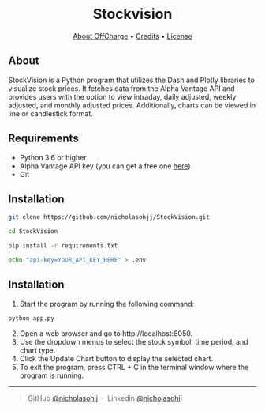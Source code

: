 
<h1 align="center">
  <br>
  <br>
    Stockvision
  <br>
</h1>

<p align="center">
  <a href="#about-offcharge">About OffCharge</a> •
  <a href="#credits">Credits</a> •
  <a href="#license">License</a>
</p>

## About
StockVision is a Python program that utilizes the Dash and Plotly libraries to visualize stock prices. It fetches data from the Alpha Vantage API and provides users with the option to view intraday, daily adjusted, weekly adjusted, and monthly adjusted prices. Additionally, charts can be viewed in line or candlestick format.

## Requirements
* Python 3.6 or higher
* Alpha Vantage API key (you can get a free one [here](https://www.alphavantage.co/support/#api-key))
* Git

## Installation

```sh
git clone https://github.com/nicholasohjj/StockVision.git

cd StockVision

pip install -r requirements.txt

echo "api-key=YOUR_API_KEY_HERE" > .env
```
## Installation
1. Start the program by running the following command:

```sh
python app.py
```
2. Open a web browser and go to http://localhost:8050.
3. Use the dropdown menus to select the stock symbol, time period, and chart type.
4. Click the Update Chart button to display the selected chart.
5. To exit the program, press CTRL + C in the terminal window where the program is running.
---

> GitHub [@nicholasohjj](https://github.com/nicholasohjj) &nbsp;&middot;&nbsp;
> Linkedin [@nicholasohjj](https://www.linkedin.com/in/nicholasohjj)

